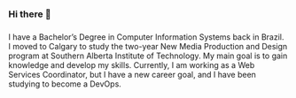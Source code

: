### Hi there 👋

<!--
**patyfc/patyfc** is a ✨ _special_ ✨ repository because its `README.md` (this file) appears on your GitHub profile.

Here are some ideas to get you started:

- 🔭 I’m currently working on ...
- 🌱 I’m currently learning ...
- 👯 I’m looking to collaborate on ...
- 🤔 I’m looking for help with ...
- 💬 Ask me about ...
- 📫 How to reach me: ...
- 😄 Pronouns: ...
- ⚡ Fun fact: ...
-->

###
I have a Bachelor’s Degree in Computer Information Systems back in Brazil. I moved to Calgary to study the two-year New Media Production and Design program at Southern Alberta Institute of Technology. My main goal is to gain knowledge and develop my skills.
Currently, I am working as a Web Services Coordinator, but I have a new career goal, and I have been studying to become a DevOps.
